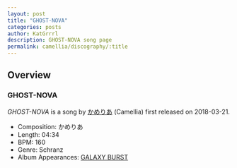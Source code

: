 ```yaml
---
layout: post
title: "GHOST-NOVA"
categories: posts
author: KatGrrrl
description: GHOST-NOVA song page
permalink: camellia/discography/:title
---
```


## Overview

### GHOST-NOVA

*GHOST-NOVA* is a song by [かめりあ](/camellia) (Camellia) first released on 2018-03-21.

* Composition: かめりあ
* Length: 04:34
* BPM: 160
* Genre: Schranz
* Album Appearances: [GALAXY BURST](<{% link postsInclude/_posts/camellia/albums/GALAXY-BURST/2023-12-21-GALAXY-BURST.md %}>)
